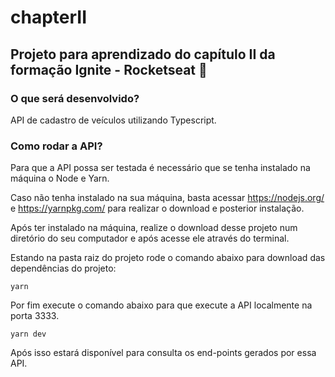 # chapterII

## Projeto para aprendizado do capítulo II da formação Ignite - Rocketseat 🚀

### O que será desenvolvido?

API de cadastro de veículos utilizando Typescript.

### Como rodar a API?

Para que a API possa ser testada é necessário que se tenha instalado na máquina o Node e Yarn.

Caso não tenha instalado na sua máquina, basta acessar https://nodejs.org/ e https://yarnpkg.com/ para realizar o download e posterior instalação.

Após ter instalado na máquina, realize o download desse projeto num diretório do seu computador e após acesse ele através do terminal.

Estando na pasta raiz do projeto rode o comando abaixo para download das dependências do projeto:

    yarn

Por fim execute o comando abaixo para que execute a API localmente na porta 3333.

    yarn dev

Após isso estará disponível para consulta os end-points gerados por essa API.

